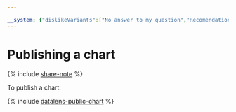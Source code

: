 ```yaml
---

__system: {"dislikeVariants":["No answer to my question","Recomendations didn't help","The content doesn't match title","Other"]}
---
```

# Publishing a chart

{% include [share-note](../../../_includes/datalens/datalens-share-note.md) %}

To publish a chart:

{% include [datalens-public-chart](../../../_includes/datalens/operations/datalens-public-chart.md) %}

